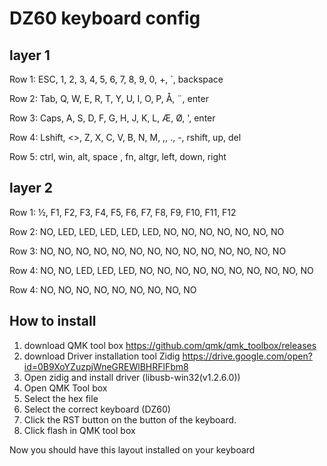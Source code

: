 # DZ60 keyboard config

## layer 1
Row 1: ESC, 1, 2, 3, 4, 5, 6, 7, 8, 9, 0, +, ´, backspace

Row 2: Tab, Q, W, E, R, T, Y, U, I, O, P, Å, ¨, enter

Row 3: Caps, A, S, D, F, G, H, J, K, L, Æ, Ø, ', enter

Row 4: Lshift, <>, Z, X, C, V, B, N, M, ,, ., -, rshift, up, del

Row 5: ctrl, win, alt,      space     , fn, altgr, left, down, right

## layer 2
Row 1: ½, F1, F2, F3, F4, F5, F6, F7, F8, F9, F10, F11, F12

Row 2: NO, LED, LED, LED, LED, LED, NO, NO, NO, NO, NO, NO, NO

Row 3: NO, NO, NO, NO, NO, NO, NO, NO, NO, NO, NO, NO, NO, NO

Row 4: NO, NO, LED, LED, LED, NO, NO, NO, NO, NO, NO, NO, NO, NO, NO

Row 4: NO, NO, NO, NO, NO, NO, NO, NO, NO


## How to install

1.  download QMK tool box   https://github.com/qmk/qmk_toolbox/releases
1.  download Driver installation tool Zidig  https://drive.google.com/open?id=0B9XoYZuzpjWneGREWlBHRFlFbm8
1.  Open zidig and install driver (libusb-win32(v1.2.6.0))
1.  Open QMK Tool box
1.  Select the hex file
1.  Select the correct keyboard (DZ60)
1.  Click the RST button on the button of the keyboard.
1.  Click flash in QMK tool box

Now you should have this layout installed on your keyboard